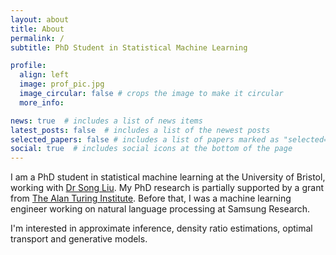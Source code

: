 ```yaml
---
layout: about
title: About
permalink: /
subtitle: PhD Student in Statistical Machine Learning

profile:
  align: left
  image: prof_pic.jpg
  image_circular: false # crops the image to make it circular
  more_info: 

news: true  # includes a list of news items
latest_posts: false  # includes a list of the newest posts
selected_papers: false # includes a list of papers marked as "selected={true}"
social: true  # includes social icons at the bottom of the page
---
```


I am a PhD student in statistical machine learning at the University of Bristol, working with [Dr Song Liu](https://allmodelsarewrong.net/). My PhD research is partially supported by a grant from [The Alan Turing Institute](https://www.turing.ac.uk/). Before that, I was a machine learning engineer working on natural language processing at Samsung Research.

I'm interested in approximate inference, density ratio estimations, optimal transport and generative models.
